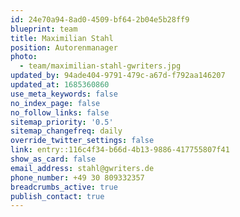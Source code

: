 ```yaml
---
id: 24e70a94-8ad0-4509-bf64-2b04e5b28ff9
blueprint: team
title: Maximilian Stahl
position: Autorenmanager
photo:
  - team/maximilian-stahl-gwriters.jpg
updated_by: 94ade404-9791-479c-a67d-f792aa146207
updated_at: 1685360860
use_meta_keywords: false
no_index_page: false
no_follow_links: false
sitemap_priority: '0.5'
sitemap_changefreq: daily
override_twitter_settings: false
link: entry::116c4f34-b66d-4b13-9886-417755807f41
show_as_card: false
email_address: stahl@gwriters.de
phone_number: +49 30 809332357
breadcrumbs_active: true
publish_contact: true
---
```

